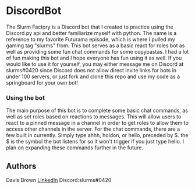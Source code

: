 # DiscordBot
The Slurm Factory is a Discord bot that I created to practice using the Discord.py api and better familiarize myself with python. The name is a reference to my favorite Futurama episode, which is where I pulled my gaming tag "slurms" from. This bot serves as a basic react for roles bot as well as providing some fun chat commands for some copypastas. I had a lot of fun making this bot and I hope everyone has fun using it as well. If you would like to use it for yourself, you may either message me on Discord at slurms#0420 since Discord does not allow direct invite links for bots in under 100 servers, or just fork and clone this repo and use my code as a springboard for your own bot! 

### Using the bot

The main purpose of this bot is to complete some basic chat commands, as well as set roles based on reactions to messages.  This will allow users to react to a pinned message in a channel in order to get roles to allow them to access other channels in the server.  For the chat commands, there are a few built in currently.  Simply type ahhh, holdon, or hello, preceded by $.  the $ is the symbol the bot listens for so it won't trigger if you just type hello.  I plan on expanding these commands further in the future.  


## Authors

Davis Brown
[LinkedIn](https://www.linkedin.com/in/davis-brown/)
Discord:slurms#0420
